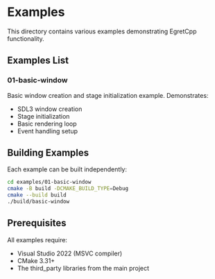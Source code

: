 # Examples

This directory contains various examples demonstrating EgretCpp functionality.

## Examples List

### 01-basic-window
Basic window creation and stage initialization example. Demonstrates:
- SDL3 window creation
- Stage initialization
- Basic rendering loop
- Event handling setup

## Building Examples

Each example can be built independently:

```bash
cd examples/01-basic-window
cmake -B build -DCMAKE_BUILD_TYPE=Debug
cmake --build build
./build/basic-window
```

## Prerequisites

All examples require:
- Visual Studio 2022 (MSVC compiler)
- CMake 3.31+
- The third_party libraries from the main project